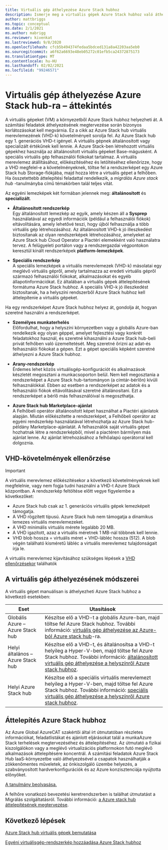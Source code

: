 ```yaml
---
title: Virtuális gép áthelyezése Azure Stack hubhoz
description: Ismerje meg a virtuális gépek Azure Stack hubhoz való áthelyezésének különböző módszereit.
author: mattbriggs
ms.topic: conceptual
ms.date: 2/1/2021
ms.author: mabrigg
ms.reviewer: kivenkat
ms.lastreviewed: 9/8/2020
ms.openlocfilehash: cfcb5b494374fedaa5bdced131a8a42203aa5eb0
ms.sourcegitcommit: a6f62a6693e48eb05272c01efb5ca24372875173
ms.translationtype: MT
ms.contentlocale: hu-HU
ms.lasthandoff: 02/02/2021
ms.locfileid: "99246571"
---
```

# <a name="move-a-vm-to-azure-stack-hub-overview"></a>Virtuális gép áthelyezése Azure Stack hub-ra – áttekintés

A virtuális gépeket (VM) a környezetből Azure Stack hubhoz helyezheti át. A számítási feladatok áthelyezésének megtervezése során bizonyos korlátozásokat kell megvárnia. Ez a cikk az Azure Stack hub virtuális merevlemezének (VHD-k) követelményeit sorolja fel. Az Azure Stack hub egy 1. generációs VHD-t igényel. A virtuális gépnek általánosított vagy specializált értékűnek kell lennie. A Azure Stack-ben létrehozott virtuális gépekhez használja az általánosított virtuális gépeket Base-mágusként. A speciális virtuális gép felhasználói fiókokat tartalmaz. A virtuális merevlemez átállításához, előkészítéséhez és letöltéséhez ellenőrizze, hogy a VHD megfelel-e a követelményeknek, töltse fel a rendszerképet egy Azure Stack hub Storage-fiókjába, majd hozza létre a virtuális gépet a felhőben. Ha összetettebb áttelepítési feladattal rendelkezik, a *migrálás Azure stack hub* -tanulmányba című témakörben talál teljes vitát.

Az egyéni lemezképek két formában jelennek meg: **általánosított** és **specializált**.

- **Általánosított rendszerkép**  
  Egy általánosított lemezkép az egyik, amely készen áll a **Sysprep** használatával az egyedi információk (például a felhasználói fiókok) eltávolítására, amely lehetővé teszi, hogy újból felhasználja a több virtuális gép létrehozásához. Az általánosított VHD-k jó illeszkedést biztosítanak az olyan rendszerképek létrehozásához, amelyeket az Azure Stack hub Cloud Operator a Piactéri elemekként való használatra tervez. A felügyeleti portálon vagy a rendszergazdai végpontokon keresztül kínált rendszerképek **platform-lemezképek**.

- **Speciális rendszerkép**  
  A speciális lemezképek a virtuális merevlemezek (VHD-k) másolatai egy meglévő virtuális gépről, amely tartalmazza az eredeti virtuális gépről származó felhasználói fiókokat, alkalmazásokat és egyéb állapotinformációkat. Ez általában a virtuális gépek áttelepítésének formátuma Azure Stack hubhoz. A speciális VHD-k jó illeszkedést biztosítanak, ha a helyszíni rendszerből Azure Stack hubhoz kell áttelepítenie a virtuális gépeket.

Ha egy rendszerképet Azure Stack hubhoz helyez át, gondolja át, hogyan szeretné használni a rendszerképet.

- **Személyes munkaterhelés**  
    Előfordulhat, hogy a helyszíni környezetben vagy a globális Azure-ban rendelkezik egy olyan géppel, amelyet fejlesztési vagy konkrét feladatokhoz használ, és szeretné kihasználni a Azure Stack hub-beli privát felhőben való üzemeltetését. Meg szeretné őrizni az adat-és felhasználói fiókokat a gépen. Ezt a gépet speciális képként szeretné áthelyezni a Azure Stack hubhoz.

- **Arany-rendszerkép**  
    Érdemes lehet közös virtuálisgép-konfigurációt és alkalmazások készletét megosztani a munkacsoporton belül. Nem kell megosztania a rendszerképet a Azure Stack hub-tartományon (a címtár-bérlőn) kívüli felhasználókkal. Ebben az esetben a rendszerképet az adatok és a felhasználói fiókok eltávolításával szeretné általánosítani. Ezt a rendszerképet a bérlő más felhasználóival is megoszthatja.

- **Azure Stack hub Marketplace-ajánlat**  
    A Felhőbeli operátor általánosított képet használhat a Piactéri ajánlatok alapján. Miután előkészítette a rendszerképet, a Felhőbeli operátor az egyéni rendszerkép használatával létrehozhatja az Azure Stack hub-példány Marketplace-ajánlatát. A felhasználók saját virtuális gépet hozhatnak létre a rendszerképből, mivel a piactéren bármilyen más ajánlat lenne. Az ajánlat létrehozásához a felhőalapú operátorral kell dolgoznia.

## <a name="verify-vhd-requirements"></a>VHD-követelmények ellenőrzése

> [!IMPORTANT]  
> A virtuális merevlemez előkészítésekor a következő követelményeknek kell megfelelnie, vagy nem fogja tudni használni a VHD-t Azure Stack központban.
> A rendszerkép feltöltése előtt vegye figyelembe a következőket:
> - Azure Stack hub csak az 1. generációs virtuális gépek lemezképeit támogatja.
> - A VHD rögzített típusú. Azure Stack hub nem támogatja a dinamikus lemezes virtuális merevlemezeket.
> - A VHD minimális virtuális mérete legalább 20 MB.
> - A VHD igazított, azaz a virtuális méretnek 1 MB-nál többnek kell lennie.
> - VHD blob hossza = virtuális méret + VHD-lábléc hossza (512). A blob végén található kisméretű lábléc a virtuális merevlemez tulajdonságait írja le. 

A virtuális merevlemez kijavításához szükséges lépések a [VHD ellenőrzésekor](vm-move-from-azure.md#verify-your-vhd) találhatók

## <a name="methods-of-moving-a-vm"></a>A virtuális gép áthelyezésének módszerei

A virtuális gépet manuálisan is áthelyezheti Azure Stack hubhoz a következő esetekben:

| Eset | Utasítások |
| --- | --- |
| Globális Azure – Azure Stack hub | Készítse elő a VHD-t a globális Azure-ban, majd töltse fel Azure Stack hubhoz. További információ: [virtuális gép áthelyezése az Azure-ból Azure stack hub](vm-move-from-azure.md)-ra. |
| Helyi általános – Azure Stack hub | Készítse elő a VHD-t, és általánosítsa a VHD-t helyileg a Hyper-V-ben, majd töltse fel Azure Stack hubhoz. További információ: [általánosított virtuális gép áthelyezése a helyszínről Azure stack hubhoz](vm-move-generalized.md). |
| Helyi Azure Stack hub | Készítse elő a speciális virtuális merevlemezt helyileg a Hyper-V-ben, majd töltse fel Azure Stack hubhoz. További információ: [speciális virtuális gép áthelyezése a helyszínről Azure stack hubhoz](vm-move-specialized.md). |

## <a name="migrate-to-azure-stack-hub"></a>Áttelepítés Azure Stack hubhoz

Az Azure Global AzureCAT szakértői által írt útmutatóban részletes információkat, feladatlistákat és ajánlott eljárásokat talál a munkaAzure Stack terhelések megtervezéséhez és áttelepítéséhez. Az útmutató a fizikai kiszolgálókon vagy a meglévő virtualizációs platformokon futó meglévő alkalmazások áttelepítésére koncentrál. A számítási feladatok Azure Stack Hub IaaS-környezetbe való áthelyezésével a csapatok használhatják a zökkenőmentes műveletek, az önkiszolgáló üzembe helyezés, a szabványosított hardverkonfigurációk és az Azure konzisztenciája nyújtotta előnyöket.

[A tanulmány beolvasása.](https://azure.microsoft.com/resources/migrate-to-azure-stack-hub-patterns-and-practices-checklists/)

A felhőre vonatkozó bevezetési keretrendszerben is találhat útmutatást a Migrálás szolgáltatásról. További információ: [a Azure stack hub áttelepítésének megtervezése](/azure/cloud-adoption-framework/scenarios/azure-stack/plan). 

## <a name="next-steps"></a>Következő lépések

[Azure Stack hub virtuális gépek bemutatása](azure-stack-compute-overview.md)

[Egyéni virtuálisgép-rendszerkép hozzáadása Azure Stack hubhoz](../operator/azure-stack-add-vm-image.md)